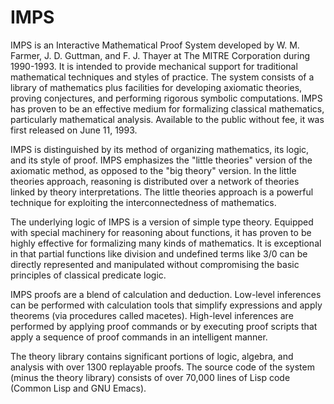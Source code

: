 # IMPS

IMPS is an Interactive Mathematical Proof System developed by
W. M. Farmer, J. D. Guttman, and F. J. Thayer at The MITRE Corporation
during 1990-1993.  It is intended to provide mechanical support for
traditional mathematical techniques and styles of practice.  The
system consists of a library of mathematics plus facilities for
developing axiomatic theories, proving conjectures, and performing
rigorous symbolic computations.  IMPS has proven to be an effective
medium for formalizing classical mathematics, particularly
mathematical analysis.  Available to the public without fee, it was
first released on June 11, 1993.

IMPS is distinguished by its method of organizing mathematics, its
logic, and its style of proof.  IMPS emphasizes the "little theories"
version of the axiomatic method, as opposed to the "big theory"
version.  In the little theories approach, reasoning is distributed
over a network of theories linked by theory interpretations.  The
little theories approach is a powerful technique for exploiting the
interconnectedness of mathematics.  

The underlying logic of IMPS is a version of simple type theory.
Equipped with special machinery for reasoning about functions, it has
proven to be highly effective for formalizing many kinds of
mathematics.  It is exceptional in that partial functions like
division and undefined terms like 3/0 can be directly represented and
manipulated without compromising the basic principles of classical
predicate logic.

IMPS proofs are a blend of calculation and deduction.  Low-level
inferences can be performed with calculation tools that simplify
expressions and apply theorems (via procedures called macetes).
High-level inferences are performed by applying proof commands or by
executing proof scripts that apply a sequence of proof commands in an
intelligent manner.

The theory library contains significant portions of logic, algebra,
and analysis with over 1300 replayable proofs.  The source code of the
system (minus the theory library) consists of over 70,000 lines of
Lisp code (Common Lisp and GNU Emacs).
